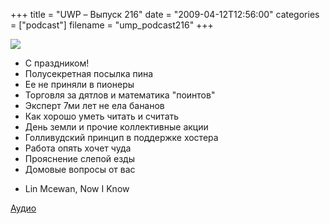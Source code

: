 +++
title = "UWP – Выпуск 216"
date = "2009-04-12T12:56:00"
categories = ["podcast"]
filename = "ump_podcast216"
+++

![](https://podcast.umputun.com/images/uwp/uwp216.jpg)




- С праздником!
- Полусекретная посылка пина
- Ее не приняли в пионеры
- Торговля за дятлов и математика "поинтов"
- Эксперт 7ми лет не ела бананов
- Как хорошо уметь читать и считать
- День земли и прочие коллективные акции
- Голливудский принцип в поддержке хостера
- Работа опять хочет чуда
- Прояснение слепой езды
- Домовые вопросы от вас


* Lin Mcewan, Now I Know

[Аудио](http://archive.rucast.net/uwp/media/ump_podcast216.mp3)
<audio src="http://archive.rucast.net/uwp/media/ump_podcast216.mp3" preload="none">